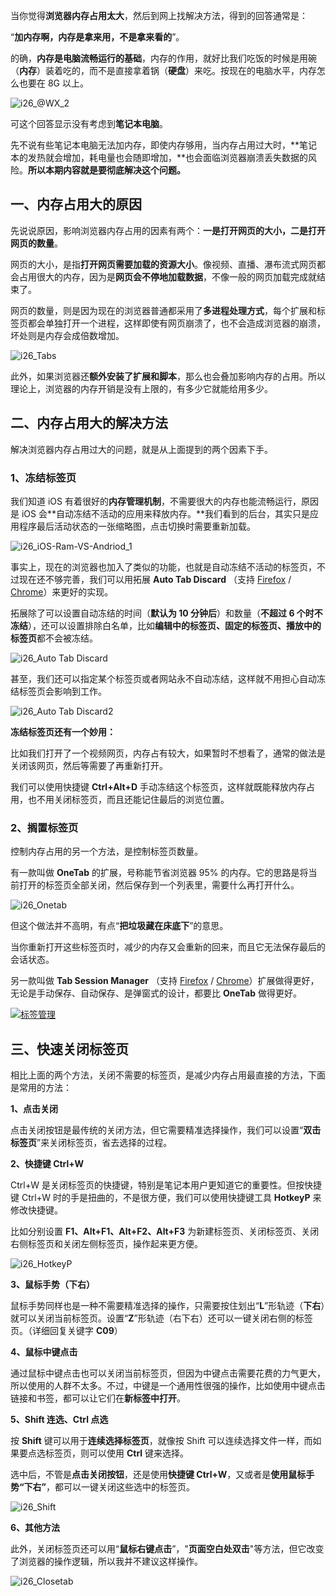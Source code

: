 当你觉得**浏览器内存占用太大**，然后到网上找解决方法，得到的回答通常是：

“**加内存啊，内存是拿来用，不是拿来看的**”。

的确，**内存是电脑流畅运行的基础**，内存的作用，就好比我们吃饭的时候是用碗（**内存**）装着吃的，而不是直接拿着锅（**硬盘**）来吃。按现在的电脑水平，内存怎么也要在 8G 以上。

![i26_@WX_2](https://tva1.sinaimg.cn/large/008eGmZEgy1gn7yy4fckej30r60bkn7i.jpg)

可这个回答显示没有考虑到**笔记本电脑**。

先不说有些笔记本电脑无法加内存，即使内存够用，当内存占用过大时，**笔记本的发热就会增加，耗电量也会随即增加，**也会面临浏览器崩溃丢失数据的风险。**所以本期内容就是要彻底解决这个问题。**

## 一、内存占用大的原因

先说说原因，影响浏览器内存占用的因素有两个：**一是打开网页的大小，二是打开网页的数量**。

网页的大小，是指**打开网页需要加载的资源大小**。像视频、直播、瀑布流式网页都会占用很大的内存，因为是**网页会不停地加载数据**，不像一般的网页加载完成就结束了。

网页的数量，则是因为现在的浏览器普通都采用了**多进程处理方式**，每个扩展和标签页都会单独打开一个进程，这样即使有网页崩溃了，也不会造成浏览器的崩溃，坏处则是内存会成倍数增加。

![i26_Tabs](https://tva1.sinaimg.cn/large/008eGmZEgy1gn7wyqc125j30xc0hwn0x.jpg)

此外，如果浏览器还**额外安装了扩展和脚本**，那么也会叠加影响内存的占用。所以理论上，浏览器的内存开销是没有上限的，有多少它就能给用多少。

## 二、内存占用大的解决方法

解决浏览器内存占用过大的问题，就是从上面提到的两个因素下手。

### 1、冻结标签页

我们知道 iOS 有着很好的**内存管理机制**，不需要很大的内存也能流畅运行，原因是 iOS 会**自动冻结不活动的应用来释放内存。**我们看到的后台，其实只是应用程序最后活动状态的一张缩略图，点击切换时需要重新加载。

![i26_iOS-Ram-VS-Andriod_1](https://tva1.sinaimg.cn/large/008eGmZEgy1gn7yy15jtrj312s0dcgrh.jpg)

事实上，现在的浏览器也加入了类似的功能，也就是自动冻结不活动的标签页，不过现在还不够完善，我们可以用拓展 **Auto Tab Discard** （支持 [Firefox](https://www.runningcheese.com/go?url=https://addons.mozilla.org/zh-CN/firefox/addon/auto-tab-discard/?src=search) / [Chrome](https://www.runningcheese.com/go?url=https://chrome.google.com/webstore/detail/auto-tab-discard/jhnleheckmknfcgijgkadoemagpecfol)）来更好的实现。

拓展除了可以设置自动冻结的时间（**默认为 10 分钟后**）和数量（**不超过 6 个时不冻结**），还可以设置排除白名单，比如**编辑中的标签页、固定的标签页、播放中的标签页**都不会被冻结。

![i26_Auto Tab Discard](https://tva1.sinaimg.cn/large/008eGmZEgy1gn7yxyw609j31ez0u0k1i.jpg)

甚至，我们还可以指定某个标签页或者网站永不自动冻结，这样就不用担心自动冻结标签页会影响到工作。

![i26_Auto Tab Discard2](https://tva1.sinaimg.cn/large/008i3skNgy1gptpbviqkgj31ca0rqahs.jpg)

**冻结标签页还有一个妙用：**

比如我们打开了一个视频网页，内存占有较大，如果暂时不想看了，通常的做法是关闭该网页，然后等需要了再重新打开。

我们可以使用快捷键 **Ctrl+Alt+D** 手动冻结这个标签页，这样就既能释放内存占用，也不用关闭标签页，而且还能记住最后的浏览位置。

### 2、搁置标签页

控制内存占用的另一个方法，是控制标签页数量。

有一款叫做 **OneTab** 的扩展，号称能节省浏览器 95% 的内存。它的思路是将当前打开的标签页全部关闭，然后保存到一个列表里，需要什么再打开什么。

![i26_Onetab](https://tva1.sinaimg.cn/large/008i3skNgy1gptpcdasvcj30zk0k0dwn.jpg)

但这个做法并不高明，有点“**把垃圾藏在床底下**”的意思。

当你重新打开这些标签页时，减少的内存又会重新的回来，而且它无法保存最后的会话状态。

另一款叫做 **Tab Session Manager** （支持 [Firefox](https://www.runningcheese.com/go?url=https://addons.mozilla.org/zh-CN/firefox/addon/tab-session-manager/?src=search) / [Chrome](https://www.runningcheese.com/go?url=https://chrome.google.com/webstore/detail/tab-session-manager/iaiomicjabeggjcfkbimgmglanimpnae)）扩展做得更好，无论是手动保存、自动保存、是弹窗式的设计，都要比 **OneTab** 做得更好。

[![标签管理](https://tva4.sinaimg.cn/large/7a6a15d5gy1ga8q21dmq7j20p60fadhz.jpg)](https://tva4.sinaimg.cn/large/7a6a15d5gy1ga8q21dmq7j20p60fadhz.jpg)

## 三、快速关闭标签页

相比上面的两个方法，关闭不需要的标签页，是减少内存占用最直接的方法，下面是常用的方法：

**1、点击关闭**

点击关闭按钮是最传统的关闭方法，但它需要精准选择操作，我们可以设置“**双击标签页**”来关闭标签页，省去选择的过程。

**2、快捷键 Ctrl+W**

Ctrl+W 是关闭标签页的快捷键，特别是笔记本用户更知道它的重要性。但按快捷键 Ctrl+W 时的手是扭曲的，不是很方便，我们可以使用快捷键工具 **HotkeyP** 来修改快捷键。

比如分别设置 **F1、Alt+F1、Alt+F2、Alt+F3** 为新建标签页、关闭标签页、关闭右侧标签页和关闭左侧标签页，操作起来更方便。

![i26_HotkeyP](https://tva1.sinaimg.cn/large/008i3skNgy1gptqiclwdzj30q10g8wf3.jpg)

**3、鼠标手势（下右）**

鼠标手势同样也是一种不需要精准选择的操作，只需要按住划出“**L**”形轨迹（**下右**）就可以关闭当前标签页。设置“**Z**”形轨迹（右下右）还可以一键关闭右侧的标签页。（详细回复关键字 **C09**）

**4、鼠标中键点击**

通过鼠标中键点击也可以关闭当前标签页，但因为中键点击需要花费的力气更大，所以使用的人群不太多。不过，中键是一个通用性很强的操作，比如使用中键点击链接和书签，都可以让它们在**新标签中打开**。

**5、Shift 连选、Ctrl 点选**

按 **Shift** 键可以用于**连续选择标签页**，就像按 Shift 可以连续选择文件一样，而如果要点选标签页，则可以使用 **Ctrl** 键来选择。

选中后，不管是**点击关闭按钮**，还是使用**快捷键 Ctrl+W**，又或者是**使用鼠标手势“下右”**，都可以一键关闭这些选中的标签页。

![i26_Shift](https://tva1.sinaimg.cn/large/008eGmZEgy1gn9179h8njj31dg0u0qv8.jpg)

**6、其他方法**

此外，关闭标签页还可以用“**鼠标右键点击**”，"**页面空白处双击**"等方法，但它改变了浏览器的操作逻辑，所以我并不建议这样操作。

![i26_Closetab](https://tva1.sinaimg.cn/large/008i3skNgy1gptqk9wmzzj30zk0k00vu.jpg)